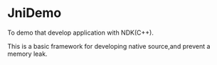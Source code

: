 # JniDemo
To demo that develop application with NDK(C++).

This is a basic framework for developing native source,and prevent a memory leak.
